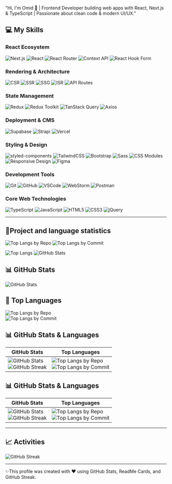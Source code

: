 "Hi, I'm Omid 👋 | Frontend Developer building web apps with React, Next.js & TypeScript | Passionate about clean code & modern UI/UX."

## 💻 My Skills

### React Ecosystem
![Next.js](https://img.shields.io/badge/Next.js-%23000000?style=for-the-badge&logo=next.js&logoColor=white)
![React](https://img.shields.io/badge/React-%2361DAFB?style=for-the-badge&logo=react&logoColor=white)
![React Router](https://img.shields.io/badge/React_Router-%23CA4245?style=for-the-badge&logo=reactrouter&logoColor=white)
![Context API](https://img.shields.io/badge/Context_API-%23FF69B4?style=for-the-badge&logoColor=white)
![React Hook Form](https://img.shields.io/badge/React_Hook_Form-%23FF4500?style=for-the-badge&logoColor=white)

### Rendering & Architecture
![CSR](https://img.shields.io/badge/CSR-%23ff7f50?style=for-the-badge&logoColor=white)
![SSR](https://img.shields.io/badge/SSR-%23008080?style=for-the-badge&logoColor=white)
![SSG](https://img.shields.io/badge/SSG-%236a5acd?style=for-the-badge&logoColor=white)
![ISR](https://img.shields.io/badge/ISR-%23ff6347?style=for-the-badge&logoColor=white)
![API Routes](https://img.shields.io/badge/API_Routes-%239acd32?style=for-the-badge&logoColor=white)


### State Management
![Redux](https://img.shields.io/badge/Redux-%23764ABC?style=for-the-badge&logo=redux&logoColor=white)
![Redux Toolkit](https://img.shields.io/badge/Redux_Toolkit-%23764ABC?style=for-the-badge&logoColor=white)
![TanStack Query](https://img.shields.io/badge/TanStack_Query-%23FF4154?style=for-the-badge&logoColor=white)
![Axios](https://img.shields.io/badge/Axios-%235A29E4?style=for-the-badge&logo=axios&logoColor=white)

### Deployment & CMS
![Supabase](https://img.shields.io/badge/Supabase-3ECF8E?style=for-the-badge&logo=supabase&logoColor=white)
![Strapi](https://img.shields.io/badge/Strapi-00D8FF?style=for-the-badge&logo=strapi&logoColor=white)
![Vercel](https://img.shields.io/badge/Vercel-000000?style=for-the-badge&logo=vercel&logoColor=white)

### Styling & Design
![styled-components](https://img.shields.io/badge/styled--components-DB7093?style=for-the-badge&logo=styled-components&logoColor=white)
![TailwindCSS](https://img.shields.io/badge/TailwindCSS-06B6D4?style=for-the-badge&logo=tailwind-css&logoColor=white)
![Bootstrap](https://img.shields.io/badge/Bootstrap-7952B3?style=for-the-badge&logo=bootstrap&logoColor=white)
![Sass](https://img.shields.io/badge/Sass-CC6699?style=for-the-badge&logo=sass&logoColor=white)
![CSS Modules](https://img.shields.io/badge/CSS_Modules-1572B6?style=for-the-badge)
![Responsive Design](https://img.shields.io/badge/Responsive-Design-4CAF50?style=for-the-badge)
![Figma](https://img.shields.io/badge/Figma-F24E1E?style=for-the-badge&logo=figma&logoColor=white)

### Development Tools
![Git](https://img.shields.io/badge/Git-F05032?style=for-the-badge&logo=git&logoColor=white)
![GitHub](https://img.shields.io/badge/GitHub-181717?style=for-the-badge&logo=github&logoColor=white)
![VSCode](https://img.shields.io/badge/VSCode-007ACC?style=for-the-badge&logo=visual-studio-code&logoColor=white)
![WebStorm](https://img.shields.io/badge/WebStorm-000000?style=for-the-badge&logo=webstorm&logoColor=white)
![Postman](https://img.shields.io/badge/Postman-FF6C37?style=for-the-badge&logo=postman&logoColor=white)

### Core Web Technologies 
![TypeScript](https://img.shields.io/badge/TypeScript-3178C6?style=for-the-badge&logo=typescript&logoColor=white)
![JavaScript](https://img.shields.io/badge/JavaScript-F7DF1E?style=for-the-badge&logo=javascript&logoColor=black)
![HTML5](https://img.shields.io/badge/HTML5-E34F26?style=for-the-badge&logo=html5&logoColor=white)
![CSS3](https://img.shields.io/badge/CSS3-1572B6?style=for-the-badge&logo=css3&logoColor=white)
![jQuery](https://img.shields.io/badge/jQuery-0769AD?style=for-the-badge&logo=jquery&logoColor=white)

---

## 🔧Project and language statistics
![Top Langs by Repo](https://github-profile-summary-cards.vercel.app/api/cards/repos-per-language?username=omidsdgi&theme=radical)
![Top Langs by Commit](https://github-profile-summary-cards.vercel.app/api/cards/most-commit-language?username=omidsdgi&theme=radical)


![Top Langs](https://github-readme-stats.vercel.app/api/top-langs/?username=omidsdgi&layout=compact&theme=radical)
![GitHub Stats](https://github-readme-stats.vercel.app/api?username=omidsdgi&show_icons=true&count_private=true&theme=radical)

## 📊 GitHub Stats  

![GitHub Stats](https://github-readme-stats.vercel.app/api?username=omidsdgi&show_icons=true&count_private=true&theme=radical)  

## 🎯 Top Languages  

![Top Langs by Repo](https://github-profile-summary-cards.vercel.app/api/cards/repos-per-language?username=omidsdgi&theme=radical)  
![Top Langs by Commit](https://github-profile-summary-cards.vercel.app/api/cards/most-commit-language?username=omidsdgi&theme=radical)


## 📊 GitHub Stats & Languages

| GitHub Stats | Top Languages |
|--------------|---------------|
| ![GitHub Stats](https://github-readme-stats.vercel.app/api?username=omidsdgi&show_icons=true&count_private=true&theme=radical) <br> ![GitHub Streak](https://github-readme-streak-stats.herokuapp.com/?user=omidsdgi&theme=radical) | ![Top Langs by Repo](https://github-profile-summary-cards.vercel.app/api/cards/repos-per-language?username=omidsdgi&theme=radical) <br> ![Top Langs by Commit](https://github-profile-summary-cards.vercel.app/api/cards/most-commit-language?username=omidsdgi&theme=radical) |


## 📊 GitHub Stats & Languages

| GitHub Stats | Top Languages |
|--------------|---------------|
| ![GitHub Stats](https://github-readme-stats.vercel.app/api?username=omidsdgi&show_icons=true&count_private=true&theme=radical) <br> ![GitHub Streak](https://github-readme-streak-stats.herokuapp.com/?user=omidsdgi&theme=radical) | ![Top Langs by Repo](https://github-profile-summary-cards.vercel.app/api/cards/repos-per-language?username=omidsdgi&theme=radical) <br> ![Top Langs by Commit](https://github-profile-summary-cards.vercel.app/api/cards/most-commit-language?username=omidsdgi&theme=radical) |


---

## 📈 Activities

![GitHub Streak](https://github-readme-streak-stats.herokuapp.com/?user=omidsdgi&theme=radical)

---

✨This profile was created with ❤️ using GitHub Stats, ReadMe Cards, and GitHub Streak.
